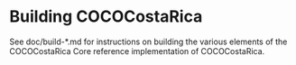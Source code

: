Building COCOCostaRica
=============

See doc/build-*.md for instructions on building the various
elements of the COCOCostaRica Core reference implementation of COCOCostaRica.
